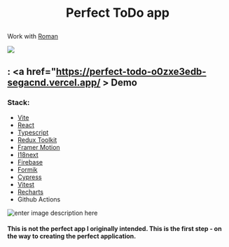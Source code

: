 # <p align="center">Perfect ToDo app</p>

Work with <a href="https://github.com/harmmselution">Roman</a>

![](https://firebasestorage.googleapis.com/v0/b/perfect-todo.appspot.com/o/photo_2023-05-26_13-40-57.jpg?alt=media&token=87bb7f4b-0460-4184-956f-c732eab083b4)

## : <a href="https://perfect-todo-o0zxe3edb-segacnd.vercel.app/ > Demo </a>

### Stack:

- <a href="https://vitejs.dev/">Vite </a>
- <a href="https://react.dev/"> React</a>
- <a href="https://www.typescriptlang.org/">Typescript </a>
- <a href="https://redux-toolkit.js.org/"> Redux Toolkit </a>
- <a href="https://www.framer.com/motion/"> Framer Motion </a>
- <a href="https://www.i18next.com/">I18next </a>
- <a href="https://firebase.google.com/">Firebase </a>
- <a href="https://formik.org/">Formik </a>
- <a href="https://www.cypress.io/"> Cypress</a>
- <a href="https://vitest.dev/"> Vitest</a>
- <a href="https://recharts.org/">Recharts </a>
- Github Actions

![enter image description here](https://firebasestorage.googleapis.com/v0/b/perfect-todo.appspot.com/o/profile.jpg?alt=media&token=3fb472df-9c4e-496b-be94-4ccd091f5396)

#### This is not the perfect app I originally intended. This is the first step - on the way to creating the perfect application.
